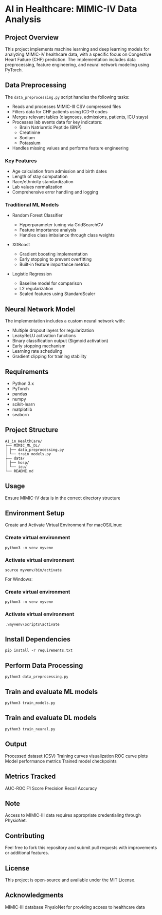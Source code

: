 # AI in Healthcare: MIMIC-IV Data Analysis

## Project Overview

This project implements machine learning and deep learning models for analyzing MIMIC-IV healthcare data, with a specific focus on Congestive Heart Failure (CHF) prediction. The implementation includes data preprocessing, feature engineering, and neural network modeling using PyTorch.

## Data Preprocessing

The `data_preprocessing.py` script handles the following tasks:
- Reads and processes MIMIC-III CSV compressed files
- Filters data for CHF patients using ICD-9 codes
- Merges relevant tables (diagnoses, admissions, patients, ICU stays)
- Processes lab events data for key indicators:
  - Brain Natriuretic Peptide (BNP)
  - Creatinine
  - Sodium
  - Potassium
- Handles missing values and performs feature engineering

### Key Features

- Age calculation from admission and birth dates
- Length of stay computation
- Race/ethnicity standardization
- Lab values normalization
- Comprehensive error handling and logging

### Traditional ML Models
- Random Forest Classifier
  - Hyperparameter tuning via GridSearchCV
  - Feature importance analysis
  - Handles class imbalance through class weights

- XGBoost
  - Gradient boosting implementation
  - Early stopping to prevent overfitting
  - Built-in feature importance metrics

- Logistic Regression
  - Baseline model for comparison
  - L2 regularization
  - Scaled features using StandardScaler

## Neural Network Model

The implementation includes a custom neural network with:
- Multiple dropout layers for regularization
- LeakyReLU activation functions
- Binary classification output (Sigmoid activation)
- Early stopping mechanism
- Learning rate scheduling
- Gradient clipping for training stability

## Requirements

- Python 3.x
- PyTorch
- pandas
- numpy
- scikit-learn
- matplotlib
- seaborn

## Project Structure

```
AI_in_HealthCare/
├── MIMIC_ML_DL/
│ ├── data_preprocessing.py
│ └── train_models.py
├── data/
│ ├── hosp/
│ └── icu/
└── README.md
```

## Usage

Ensure MIMIC-IV data is in the correct directory structure

## Environment Setup

Create and Activate Virtual Environment
For macOS/Linux:

### Create virtual environment

```python3 -m venv myvenv```

### Activate virtual environment

```source myvenv/bin/activate```

For Windows:
### Create virtual environment

```python3 -m venv myvenv```

### Activate virtual environment

```.\myvenv\Scripts\activate```


## Install Dependencies

```pip install -r requirements.txt```


## Perform Data Processing

```python3 data_preprocessing.py```

## Train and evaluate ML models

```python3 train_models.py```

## Train and evaluate DL models

```python3 train_neural.py```

## Output

Processed dataset (CSV)
Training curves visualization
ROC curve plots
Model performance metrics
Trained model checkpoints

## Metrics Tracked

AUC-ROC
F1 Score
Precision
Recall
Accuracy


## Note

Access to MIMIC-III data requires appropriate credentialing through PhysioNet.

## Contributing

Feel free to fork this repository and submit pull requests with improvements or additional features.

## License

This project is open-source and available under the MIT License.

## Acknowledgments

MIMIC-III database
PhysioNet for providing access to healthcare data